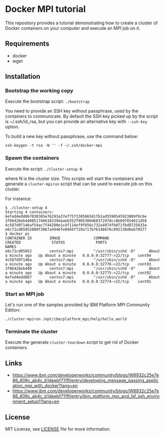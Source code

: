 # Docker MPI tutorial

This repository provides a tutorial demonstrating how to create a cluster
of Docker containers on your computer and execute an MPI job on it.

## Requirements

* docker
* wget

## Installation

### Bootstrap the working copy 

Execute the bootstrap script: `./bootstrap`

You need to provide an SSH key without passphrase, used by the containers to communicate.
By default the SSH key picked up by the script is ~/.ssh/id_rsa,
but you can provide an alternative key with `--ssh-key` option.

To build a new key without passphrase, use the command below:

```
ssh-keygen -t rsa -N '' -f ~/.ssh/docker-mpi
```

### Spawn the containers

Execute the script: `./cluster-setup N`

where N is the cluster size.
This scripts will start the containers and generate a `cluster-mpirun` script that can be
used to execute job on this cluster.

For instance:

```
$ ./cluster-setup 4
Starting 4 containers:
6efed4edd8b7030385e76293a37ef757338506581fb1ad5590545923809f0c6e
3f86426eb440851746616339daaeb352f905300d68372978cc8b697054611d58
4c587d97146af54ac7f44280e1c4f114ef9f656c732a4974fb071fbd8725833a
e6c71cd05052800f3867a4946fe09d4f729a717b76148676c992130d6eb70577
$ docker ps
CONTAINER ID        IMAGE               COMMAND                  CREATED              STATUS              PORTS                    NAMES
e6c71cd05052        centos7:mpi         "/usr/sbin/sshd -D"      About a minute ago   Up About a minute   0.0.0.0:32777->22/tcp    cont04
4c587d97146a        centos7:mpi         "/usr/sbin/sshd -D"      About a minute ago   Up About a minute   0.0.0.0:32776->22/tcp    cont03
3f86426eb440        centos7:mpi         "/usr/sbin/sshd -D"      About a minute ago   Up About a minute   0.0.0.0:32775->22/tcp    cont02
6efed4edd8b7        centos7:mpi         "/usr/sbin/sshd -D"      About a minute ago   Up About a minute   0.0.0.0:32774->22/tcp    cont01
```

### Start an MPI job

Let's run one of the samples provided by IBM Platform MPI Community Edition:

```
./cluster-mpirun /opt/ibm/platform_mpi/help/hello_world
```

### Terminate the cluster

Execute the generate `cluster-teardown` script to get rid of Docker containers.

## Links

* https://www.ibm.com/developerworks/community/blogs/W8932c25e7e86_409c_ab4c_b1deebf711ff/entry/developing_message_passing_application_mpi_with_docker?lang=en
* https://www.ibm.com/developerworks/community/blogs/W8932c25e7e86_409c_ab4c_b1deebf711ff/entry/ibm_platform_mpi_and_lsf_ssh_environment_setup1?lang=en


## License

MIT License, see [LICENSE](LICENSE) file for more information.
